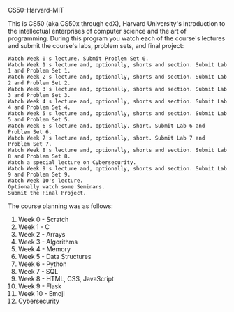 CS50-Harvard-MIT

This is CS50 (aka CS50x through edX), Harvard University's introduction to the intellectual enterprises of computer science and the art of programming. 
During this program you watch each of the course's lectures and submit the course's labs, problem sets, and final project:

    Watch Week 0's lecture. Submit Problem Set 0.
    Watch Week 1's lecture and, optionally, shorts and section. Submit Lab 1 and Problem Set 1.
    Watch Week 2's lecture and, optionally, shorts and section. Submit Lab 2 and Problem Set 2.
    Watch Week 3's lecture and, optionally, shorts and section. Submit Lab 3 and Problem Set 3.
    Watch Week 4's lecture and, optionally, shorts and section. Submit Lab 4 and Problem Set 4.
    Watch Week 5's lecture and, optionally, shorts and section. Submit Lab 5 and Problem Set 5.
    Watch Week 6's lecture and, optionally, short. Submit Lab 6 and Problem Set 6.
    Watch Week 7's lecture and, optionally, short. Submit Lab 7 and Problem Set 7.
    Watch Week 8's lecture and, optionally, shorts and section. Submit Lab 8 and Problem Set 8.
    Watch a special lecture on Cybersecurity.
    Watch Week 9's lecture and, optionally, shorts and section. Submit Lab 9 and Problem Set 9.
    Watch Week 10's lecture.
    Optionally watch some Seminars.
    Submit the Final Project.

The course planning was as follows:
  1.  Week 0 - Scratch
  2.  Week 1 - C
  3.  Week 2 - Arrays
  4.  Week 3 - Algorithms
  5.  Week 4 - Memory
  6.  Week 5 - Data Structures
  7.  Week 6 - Python
  8.  Week 7 - SQL
  9.  Week 8 - HTML, CSS, JavaScript
  10. Week 9 - Flask
  11. Week 10 - Emoji
  12. Cybersecurity
